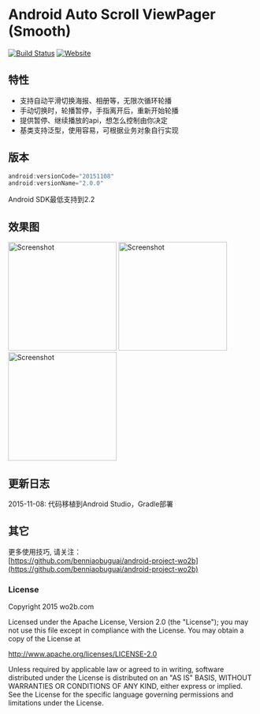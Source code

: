 Android Auto Scroll ViewPager (Smooth)
==========================================================================================

[![Build Status](http://static.wo2b.com/openopen/build_passing.png?branch=master)](http://www.wo2b.com) [![Website](http://static.wo2b.com/openopen/wo2b_link.png)](http://www.wo2b.com)


特性
------------
* 支持自动平滑切换海报、相册等，无限次循环轮播
* 手动切换时，轮播暂停，手指离开后，重新开始轮播
* 提供暂停、继续播放的api，想怎么控制由你决定
* 基类支持泛型，使用容易，可根据业务对象自行实现


版本
------------
``` java
android:versionCode="20151108"
android:versionName="2.0.0"
```

Android SDK最低支持到2.2


效果图
------------
<p>
<img src="http://static.wo2b.com/openapp/autoviewpager/1.png" width="220" alt="Screenshot"/>
<img src="http://static.wo2b.com/openapp/autoviewpager/2.png" width="220" alt="Screenshot"/>
<img src="http://static.wo2b.com/openapp/autoviewpager/3.png" width="220" alt="Screenshot"/>
</p>


更新日志
------------
2015-11-08: 代码移植到Android Studio，Gradle部署
 
其它
------------  
更多使用技巧, 请关注：  
[https://github.com/benniaobuguai/android-project-wo2b](https://github.com/benniaobuguai/android-project-wo2b)


### **License**

Copyright 2015 wo2b.com

Licensed under the Apache License, Version 2.0 (the "License");
you may not use this file except in compliance with the License.
You may obtain a copy of the License at

  http://www.apache.org/licenses/LICENSE-2.0

Unless required by applicable law or agreed to in writing, software
distributed under the License is distributed on an "AS IS" BASIS,
WITHOUT WARRANTIES OR CONDITIONS OF ANY KIND, either express or implied.
See the License for the specific language governing permissions and
limitations under the License.



